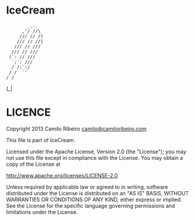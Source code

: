 IceCream
==============
            _.-.
          ,'/ //\
         /// // /)
        /// // //|
       /// // ///
      /// // ///
     (`: // ///
      `;`: ///
      / /:`:/
     / /  `'
    / /
   (_| 




LICENCE
=======

Copyright 2013 Camilo Ribeiro camilo@camiloribeiro.com

This file is part of IceCream.

Licensed under the Apache License, Version 2.0 (the "License"); you may not use this file except in compliance with the License. You may obtain a copy of the License at

http://www.apache.org/licenses/LICENSE-2.0

Unless required by applicable law or agreed to in writing, software distributed under the License is distributed on an "AS IS" BASIS, WITHOUT WARRANTIES OR CONDITIONS OF ANY KIND, either express or implied. See the License for the specific language governing permissions and limitations under the License.
